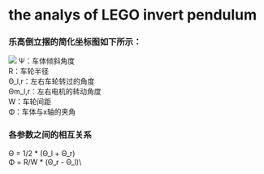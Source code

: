 # the analys of LEGO invert pendulum
### 乐高倒立摆的简化坐标图如下所示：
![](e://workspace/LEGAO/LEGO_invert_pendulum/image/invert_pendulum.png)
Ψ：车体倾斜角度\
R：车轮半径\
Θ_l,r：左右车轮转过的角度\
Θm_l,r：左右电机的转动角度\
W：车轮间距\
Φ：车体与x轴的夹角
### 各参数之间的相互关系
Θ = 1/2 * (Θ_l + Θ_r)\
Φ = R/W * (Θ_r - Θ_l)\


